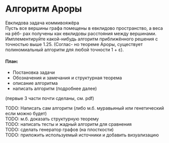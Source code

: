 # Алгоритм Ароры

Евклидова задача коммивояжёра  
Пусть все вершины графа помещены в евклидово пространство, а веса на рёб-
рах получены как евклидовы расстояния между вершинами. Имплементируйте
какой-нибудь алгоритм приближённого решения с точностью выше 1.25. (Соглас-
но теореме Ароры, существует полиномиальный алгоритм для любой точности
1 + ε).

#### План:
- Постановка задачи
- Обозначения и замечания и структурная теорема
- описание алгоритма
- написать алгоритм (подробнее далее)

(первые 3 части почти сделаны, см. pdf)  

TODO: Написать сам алгоритм (либо м.б. муравьиный или генетический если можно будет)  
TODO: м.б. доказать структурную теорему  
TODO: написать тесты и жадный алгоритм для сравнения  
TODO: сделать генератор графов (на плосткости)  
TODO: приложить используемый источники и добавить визуализацию  

